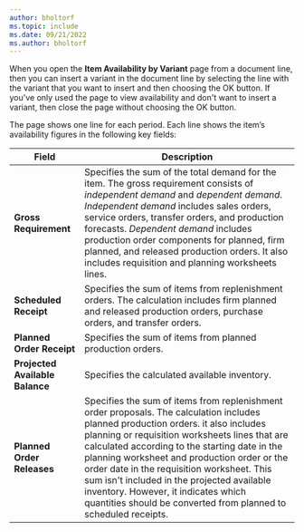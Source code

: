 ```yaml
---
author: bholtorf
ms.topic: include
ms.date: 09/21/2022
ms.author: bholtorf
---
```

When you open the **Item Availability by Variant** page from a document line, then you can insert a variant in the document line by selecting the line with the variant that you want to insert and then choosing the OK button. If you've only used the page to view availability and don't want to insert a variant, then close the page without choosing the OK button.

The page shows one line for each period. Each line shows the item’s availability figures in the following key fields:

| Field | Description |
|--|--|
| **Gross Requirement**| Specifies the sum of the total demand for the item. The gross requirement consists of *independent demand* and *dependent demand*. *Independent demand* includes sales orders, service orders, transfer orders, and production forecasts. *Dependent demand* includes production order components for planned, firm planned, and released production orders. It also includes requisition and planning worksheets lines.|
| **Scheduled Receipt** | Specifies the sum of items from replenishment orders. The calculation includes firm planned and released production orders, purchase orders, and transfer orders. |
| **Planned Order Receipt** | Specifies the sum of items from planned production orders. |
| **Projected Available Balance** | Specifies the calculated available inventory. |
| **Planned Order Releases** | Specifies the sum of items from replenishment order proposals. The calculation includes planned production orders. it also includes planning or requisition worksheets lines that are calculated according to the starting date in the planning worksheet and production order or the order date in the requisition worksheet. This sum isn't included in the projected available inventory. However, it indicates which quantities should be converted from planned to scheduled receipts. |
